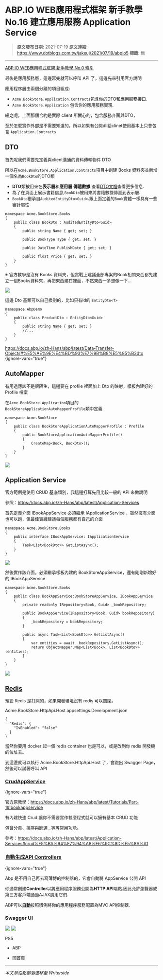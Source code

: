 # ABP.IO WEB應用程式框架 新手教學 No.16 建立應用服務 Application Service

> **原文發布日期:** 2021-07-19
> **原文連結:** https://www.dotblogs.com.tw/jakeuj/2021/07/19/abpio5
> **標籤:** 無

---

[ABP.IO WEB應用程式框架 新手教學 No.0 索引](https://dotblogs.com.tw/jakeuj/2021/07/15/abpio0)

最後是應用服務層，這邊寫完就可以呼叫 API 了，這邊先來引用官方說明

應用程序層由兩個分離的項目組成:

* `Acme.BookStore.Application.Contracts`包含你的[DTO](https://docs.abp.io/zh-Hans/abp/latest/Data-Transfer-Objects)和[應用服務](https://docs.abp.io/zh-Hans/abp/latest/Application-Services)接口.
* `Acme.BookStore.Application` 包含你的應用服務實現.

總之呢，上面那個合約是實際 client 所關心的，包含服務介面與DTO，

至於怎麼實作外部是不需要知道的，所以如果有公開dll給clinet使用基本上只會包含 `Application.Contracts`

## DTO

首先呢我們需要先定義與client溝通的資料傳輸物件 DTO

所以在`Acme.BookStore.Application.Contracts`項目中創建 Books 資料夾並新增一個名為`BookDto`的DTO類

* **DTO**類被用來在**表示層**和**應用層** **傳遞數據**.查看[DTO文檔](https://docs.abp.io/zh-Hans/abp/latest/Data-Transfer-Objects)查看更多信息.
* 為了在頁面上展示書籍信息,`BookDto`被用來將書籍數據傳遞到表示層.
* `BookDto`繼承自`AuditedEntityDto<Guid>`.跟上面定義的`Book`實體一樣具有一些審計屬性.

```
namespace Acme.BookStore.Books
{
    public class BookDto : AuditedEntityDto<Guid>
    {
        public string Name { get; set; }

        public BookType Type { get; set; }

        public DateTime PublishDate { get; set; }

        public float Price { get; set; }
    }
}
```

※ 官方教學是沒有 Books 資料夾，但實戰上建議全部專案的Book相關東西都先建立一個Books資料夾，再把東西建在裡面，不然東西一多想像一下…

![](https://dotblogsfile.blob.core.windows.net/user/御星幻/bff36275-1beb-423a-9664-b96e21b3c91c/1626684853.png)

這邊 Dto 基類可以自己換別的，比如只有Id的 `EntityDto<T>`

```
namespace AbpDemo
{
    public class ProductDto : EntityDto<Guid>
    {
        public string Name { get; set; }
        //...
    }
}
```

<https://docs.abp.io/zh-Hans/abp/latest/Data-Transfer-Objects#%E5%AE%9E%E4%BD%93%E7%9B%B8%E5%85%B3dto>
{ignore-vars="true"}

## AutoMapper

有用過應該不是很陌生，這邊要在 profile 裡面加上 Dto 的映射，樣板內建好的 Profile 檔案

在`Acme.BookStore.Application`項目的`BookStoreApplicationAutoMapperProfile`類中定義

```
namespace Acme.BookStore
{
    public class BookStoreApplicationAutoMapperProfile : Profile
    {
        public BookStoreApplicationAutoMapperProfile()
        {
            CreateMap<Book, BookDto>();
        }
    }
}
```

![](https://dotblogsfile.blob.core.windows.net/user/御星幻/bff36275-1beb-423a-9664-b96e21b3c91c/1626685149.png)

## Application Service

官方範例是使用 CRUD 基底類別，我這邊打算先用比較一般的 API 來做說明

參照：<https://docs.abp.io/zh-Hans/abp/latest/Application-Services>

首先定義介面 IBookAppService 必須繼承 IApplicationService ，雖然沒有介面也可以跑，但最佳實踐建議每個服務都有自己的介面

```
namespace Acme.BookStore.Books
{
    public interface IBookAppService: IApplicationService
    {
        Task<List<BookDto>> GetListAsync();
    }
}
```

![](https://dotblogsfile.blob.core.windows.net/user/御星幻/bff36275-1beb-423a-9664-b96e21b3c91c/1626686760.png)

然後實作該介面，必須繼承樣板內建的 BookStoreAppService，還有剛剛新增好的 IBookAppService

```
namespace Acme.BookStore.Books
{
    public class BookAppService:BookStoreAppService, IBookAppService
    {
        private readonly IRepository<Book, Guid> _bookRepository;

        public BookAppService(IRepository<Book, Guid> bookRepository)
        {
            _bookRepository = bookRepository;
        }

        public async Task<List<BookDto>> GetListAsync()
        {
            var entities = await _bookRepository.GetListAsync();
            return ObjectMapper.Map<List<Book>, List<BookDto>>(entities);
        }
    }
}
```

![](https://dotblogsfile.blob.core.windows.net/user/御星幻/bff36275-1beb-423a-9664-b96e21b3c91c/1626686900.png)

## [**Redis**](https://docs.abp.io/en/abp/latest/Redis-Cache)

預設 Redis 是打開的，如果開發環境沒有 redis 可以關閉。

Acme.BookStore.HttpApi.Host appsettings.Development.json

```
{
  "Redis": {
    "IsEnabled": "false"
  }
}
```

當然你要用 docker 起一個 redis container 也是可以，或是改到你 redis 開發機的位址去。

到這邊就可以執行 Acme.BookStore.HttpApi.Host 了，會跑出 Swagger Page，然後可以試著呼叫 API

### [CrudAppService](https://docs.abp.io/zh-Hans/abp/latest/Application-Services#crud%E5%BA%94%E7%94%A8%E6%9C%8D%E5%8A%A1)
{ignore-vars="true"}

官方原教學：https://docs.abp.io/zh-Hans/abp/latest/Tutorials/Part-1#ibookappservice

有內建快速 Crud 讓你不需要實作甚麼程式就可以擁有基本 CRUD 功能

包含分頁、排序與篩選…等等常用功能。

參考：https://docs.abp.io/zh-Hans/abp/latest/Application-Services#crud%E5%BA%94%E7%94%A8%E6%9C%8D%E5%8A%A1

### [自動生成API Controllers](https://docs.abp.io/zh-Hans/abp/latest/Tutorials/Part-1#%E8%87%AA%E5%8A%A8%E7%94%9F%E6%88%90api-controllers)
{ignore-vars="true"}

Abp 是不用自己再去寫薄博的控制器的，它會自動將 AppService 公開 API

你通常創建**Controller**以將應用程序服務公開為**HTTP API**端點.因此允許瀏覽器或第三方客戶端通過AJAX調用它們.

ABP可以[**自動**](https://docs.abp.io/zh-Hans/abp/latest/API/Auto-API-Controllers)按照慣例將你的應用程序服務配置為MVC API控制器.

### Swagger UI

![](https://dotblogsfile.blob.core.windows.net/user/御星幻/bff36275-1beb-423a-9664-b96e21b3c91c/1626690589.png)
![](https://card.psnprofiles.com/1/jakeuj.png)

PS5

* ABP

* 回首頁

---

*本文章從點部落遷移至 Writerside*
